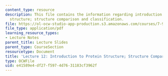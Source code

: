 ```yaml
---
content_type: resource
description: This file contains the information regarding introduction to protein
  structure; structure comparison and classification.
file: https://ol-ocw-studio-app-production.s3.amazonaws.com/courses/7-91j-foundations-of-computational-and-systems-biology-spring-2014/e41589e4df27f5974d7631183cf3962f_MIT7_91JS14_Lecture12.pdf
file_type: application/pdf
learning_resource_types:
- Lecture Notes
parent_title: Lecture Slides
parent_type: CourseSection
resourcetype: Document
title: 'Lecture 12: Introduction to Protein Structure; Structure Comparison and Classification'
type: OCWFile
uid: e41589e4-df27-f597-4d76-31183cf3962f
---
```

